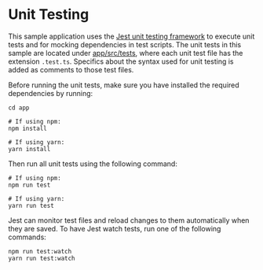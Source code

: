 # **Unit Testing**

This sample application uses the [Jest unit testing framework](https://jestjs.io/docs/getting-started) to execute unit tests and for mocking dependencies in test scripts.
The unit tests in this sample are located under [app/src/tests](../app/src/tests/), where each unit test file has the extension `.test.ts`.
Specifics about the syntax used for unit testing is added as comments to those test files.

Before running the unit tests, make sure you have installed the required dependencies by running:

    cd app

    # If using npm:
    npm install

    # If using yarn:
    yarn install

Then run all unit tests using the following command:

    # If using npm:
    npm run test

    # If using yarn:
    yarn run test

Jest can monitor test files and reload changes to them automatically when they are saved. To have Jest watch tests, run one of the following commands:

    npm run test:watch
    yarn run test:watch
